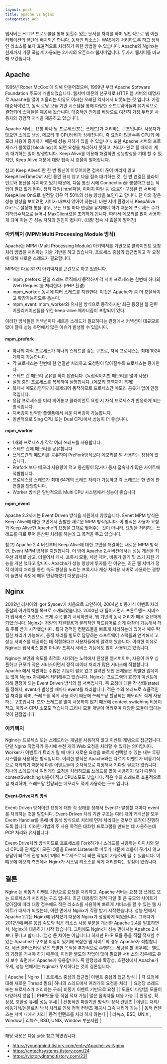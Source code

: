 ```yaml
---
layout: post
title: Apache vs Nginx
categories: Web
---
```


웹서버는 HTTP 프로토콜을 통해 읽힐수 있는 문서를 처리를 하며 일반적으로 웹 어플리케이션의 앞단에 배치되곤 합니다. 동적인 리소스는 WAS에게 처리하도록 하고 정적인 리소스를 보다 효율적으로 처리하기 위한 방법일 수 있습니다. Apache와 Nginx는 현재까지 가장 폭넓게 사용되는 2가지의 오픈소스 웹서버입니다. 두가지 웹서버를 비교해 보겠습니다.

## Apache

1995년 Rober McCool에 의해 만들어졌으며, 1999년 부터 Apache Software Foundation 주도에 개발되었습니다. 웹서버 데몬의 선구자로 HTTP 웹 서버의 대명사로 Apache를 많이 떠올리는 이유도 이러한 오래된 역사에서 비롯되는 것 입니다. 가장 대중적이었고, 동적 로딩 모듈 기반 시스템을 통해 다양한 소프트웨어들과 유기적으로 결합되어 스택들을 제공해 왔습니다. 대중적인 인기를 바탕으로 여전히 가장 두터운 사용자와 경험적 지식을 제공하고 있습니다.


Apache 서버는 요청 하나 당 프로세스(또는 쓰레드)가 처리하는 구조입니다. 사용자가 많으면 스레드 생성, 메모리 및 CPU낭비가 심해집니다. 즉 요청이 많을수록 CPU와 메모리 사용이 증가하기 때문에 성능 저하가 있을 수 있습니다. 또한 Apache 서버의 프로세스가 블록킹( blocking )이 되면 요청을 처리하지 못하고, 처리가 완료 될 때까지 계속 대기하는 일이 발생합니다. Keep Alive를 이용해 해결하면 성능향상을 기대 할 수 있지만, Keep Alive 때문에 대량 접속 시 효율이 떨어집니다. 

참고) Keep Alive이란 한 번 통신이 이루어지면 접속이 끊어 버리지 않고 KeepAliveTimeOut 시간 동안 끊지 않고 다음 접속 대기하는 것. 한 번 연결된 클라이언트와 통신을 유지하고 있기 때문에, 다음 통신 시에 Connection을 생성하고 끊는 작업이 필요 없게 된다. 정적 자원( html파일, 이미지 파일 등 )으로만 구성된 웹 서버에 KeepAlive On으로 설정할 경우 약 50%의 성능 향상을 보인다고 합니다. 단 이와 같은 성능 향상을 보이려면 서버가 바쁘지 않아야 하는데, 바쁜 서버 환경에서 KeepAlive On으로 설정해 놓을 경우, 모든 요청 마다 연결을 유지해야 하기 때문에 프로세스 수가 기하급수적으로 늘어나 MaxClient값을 초과하게 됩니다. 따라서 메모리를 많이 사용하게 되며 이는 곧 성능 저하의 원인이 됩니다. (대량 접속 시 효율이 떨어짐)


### 아키텍처 (MPM:Multi Processing Module 방식)
Apache는 MPM (Multi Processing Module) 아키텍쳐를 기반으로 클라이언트 요청 처리 방법을 처리하는 기술 기반을 하고 있습니다. 프로세스 중심의 접근법이고 각 요청에 대해 새로운 스레드가 필요합니다.

MPM은 다음 3가지 아키텍쳐를 근간으로 하고 있습니다. 
- mpm_prefork: 단일 스레드 로직에서 동작하며 각 서버 프로세스는 한번에 하나의 Web Request를 처리한다. (PHP 환경)
- mpm_worker: 동시에 여러 스레드를 지원한다. 이것은 Apache가 좀 더 효율적이고 확장가능하도록 돕는다.
- mpm_event: mpm_worker와 유사한 방식으로 동작하지만 최근 등장한 웹 관련 어플리케이션들을 위한 keep-alive 메카니즘이 포함되어 있다.

이러한 방식들은 커넥션마다 새로운 스레드가 필요하다는 관점에서 커넥션이 대규모로 많아 질때 성능 측면에서 많은 이슈가 발생할 수 있습니다.

#### mpm_prefork
- 하나의 자식 프로세스가 하나의 스레드를 갖는 구조로, 자식 프로세스는 최대 1024개까지 가능합니다.
- 각 프로세스는 한번에 한 연결만 처리하고 요청량이 많아질수록 프로세스는 증가한다.
- 스레드 간 메모리 공유를 하지 않습니다. (독립적이지만 메모리를 많이 사용)
- 실행 중인 프로세스를 복제하여 실행합니다. (메모리 영역까지 복제)
- 복제시 메모리영역까지 복제되어 동작하므로 프로세스간 메모리 공유가 없어 안정적입니다.
- 응답 프로세스를 미리 띄어놓고 클라이언트 요청 시 자식 프로세스가 반응하게 되는 방식입니다.
- 디버깅이 빈약한 플랫폼에서 쉬운 디버깅이 가능합니다.
- 일반적으로 Sing CPU 또는 Dual CPU에서 성능이 더 좋습니다.

#### mpm_worker
- 1개의 프로세스가 각각 여러 쓰레드를 사용합니다.
- 스레드 간에 메모리를 공유합니다.
- 쓰레드간의 메모리를 공유하며 PreFork방식보다 메모리를 덜 사용하는 장점이 있습니다.
- Prefork 보다 메모리 사용량이 적고 통신량이 많거나 동시 접속자가 많은 사이트에 적합합니다.
- 프로세스당 스레드가 최대 64개의 스레드 처리가 가능하고 각 스레드는 한 번에 한 연결을 담당합니다.
- Worker 방식은 일반적으로 Multi CPU 시스템에서 성능이 좋습니다.

#### mpm_event
Apache 2.2까지는 Event Driven 방식을 지원하지 않았습니다. Evnet MPM 방식은 Keep Alive에 대한 고민에서 출발한 새로운 MPM 방식입니다. 이 방식은 사용자 요청과 Keep Alive한 Apache의 요청을 그대로 맺어주는 것이 아니라, 요청을 처리하는 쓰레드를 따로 두어 분산된 처리를 하는데 그 목적을 두고 있습니다.


참고) Apache 2.4 버전부터 Keep Alive에 대한 고민을 해결하는 새로운 MPM 방식인, Event MPM 방식을 지원합니다. 이 밖에 Apache 2.4 버전에서는 성능 개선을 최우선 과제로 삼고, 더불어서 캐시, 프록시 모듈, 세션 제어, 비동기 읽기 및 쓰기 지원 기능을 개선 했다고 합니다. Apache가 성능 향상에 투자를 한 이유는, 최근 웹 서버가 정적 데이터 처리를 통한 속도 향상을 노리는 프록시나 캐싱 처리용 서버로 사용하는 경향이 늘면서 속도에 매우 민감해졌기 때문입니다.


## Nginx

2002년 러시아의 lgor Sysoev가 처음으로 고안하여, 2004년 비동기식 이벤트 처리 중심의 아키텍쳐를 목표로 소개되었습니다. 2000년 대 들어서면서 프론트엔드 서비스가 웹서비스 기반으로 크게 주목 받기 시작하면서, 웹 기반의 동시 처리가 매우 중요하게 되었습니다. Nginx는 경량의 자원활용과 물리적인 하드웨어로 쉽게 확장이 가능해서 더욱 주목 받기 시작했습니다. 특히 정적인 컨텐츠들을 빠르게 처리하는데 있어서 매우 탁월한 처리가 가능해서, 동적 처리를 별도로 담당하는 소프트웨어 스택들과 연계해서 고성능 서비스를 제공하는 데 적합하다고 사용자들에게 알려져 왔습니다. 이러한 이유로 Nginx는 웹서비스 뿐만 아니라 프록시 서비스 기능에도 많이 사용되고 있습니다.

Nginx는 보안과 속도를 최적화 시키려는 노력에서 탄생한 웹서버이며, 사용이 매우 심플하고 규모가 작은 서비스이면서 정적 데이터 처리가 많은 서비스에 적합합니다. Apache 에서 지원하는 수많은 기능이 필요 없고 알려진 보안 문제들은 특별한 업데이트 없이 Nginx 자체에서 처리해주고 있습니다. Nginx는 프로그램의 흐름이 이벤트에 의해 결정이 되는 Event Driven 방식의 웹 서버입니다. 즉 요청에 대한 각 상태(state)를 정해서, event가 발생할 때마다 event를 처리합니다. 적은 수의 쓰레드로 효율적인 일 처리를 하며, 쓰레드를 적게 사용 하기 때문에 쓰레드당 할당되는 메모리도 적게 사용하는 구조입니다. 또한 쓰레드를 많이 사용하지 않기 때문에 context switching 비용이 적고, 따라서 CPU 소모도 적습니다.그러나 모듈 개발이 어려우며 다양한 모듈이 없다는 것이 단점입니다.

### 아키텍처
Nginx는 프로세스 또는 스레드라는 개념을 사용하지 않고 이벤트 개념으로 접근합니다. 단일 Nginx 작업자가 동시에 수천 개의 Web 요청을 처리할 수 있다는 의미입니다. Worker가 이벤트가 트리거 될 때 마다 새로운 요청을 빠르게 선택할 수 있는 내부 루핑 시스템을 사용하는 방식입니다. 이러한 방식은 Apache와는 다르게 이벤트가 비동기식으로 처리되기 때문에 다른 이벤트들이 순차적으로 지정해서 기다릴 필요가 없습니다. 하나의 스레드에서 여러개의 요청을 처리하므로 쓰레드를 많이 사용하지 않기 때문에 contextSwitching 비용이 적고 CPU소모도 낮습니다. 적은 수의 스레드로 효율적으로 일 처리하며, 스레드당 할당되는 메모리도 적게 사용하는 구조 입니다. 



#### Event-Drive처리 방식
Event-Driven 방식이란 요청에 대한 각 상태를 정해서 Event가 발생할 때마다 event를 처리하는 것을 말합니다. Event-Driven 처리 기반 구조는 여러 개의 커넥션을 모두 Event-Handler를 통해 비 동식 방식으로 처리해 먼저 처리되는 것부터 로직이 진행하도록 합니다. 이러한 기법의 주 사용 목적은 대화형 프로그램을 만드는 데 사용하는데 PCP 처리와 유사합니다.

Event-Drive처리 방식이므로 프로세스를 Fork하거나 스레드를 사용하는 아파치와 달리 CPU와 관계없이 모든 IO들을 Event Listener로 미루기 때문에 흐름이 끊기지 않고 응답이 빠르게 진행 되어 1개의 프로세스로 더 빠른 작업이 가능하게 될 수 있습니다. 이떄문에 메모리 측면에서 Nginx가 시스템 리소스를 적게 처리한다는 장점이 있습니다.




## 결론

Nginx 는 비동기 이벤트 기반으로 요청을 처리하고, Apache 서버는 요청 당 쓰레드 또는 프로세스가 처리하는 구조 입니다. 최근 대용량의 정적 파일 및 큰 규모의 사이트가 많아짐에 따라 대량 접속에도 적은 리소스를 사용하며 빠르게 서비스를 할 수 있는 웹 사이트가 대세가 되었는데, 이런 면에서 Nginx가 각광 받기 시작했습니다. 성능 면에서 Apache 2.2는 Nginx에 뒤쳐졌기 때문에 Nginx가 성장하게 되었습니다. 그러다가 2012년에 빠른 응답 속도와 적은 리소스 사용 부분을 개선한 Apache 2.4를 발표하면서, Nginx에 대응하기 시작 했습니다. 그럼에도 Nginx가 성능 면에서는 Apahce 2.4 보다 좋다고 합니다. (엄청 큰 차이는 아닙니다.) 하지만 PHP 모듈 등을 직접 적재할 수 있는 Apache가 구조상 이점이 있기에 복잡한 웹 사이트의 경우 Apache가 적합합니다. 세션 클러스터링 같은 특별한 목적을 추가적으로 수행하는 세팅을 할 경우에는 별도의 과정을 거쳐야 하기 때문에, 이러한 별도의 작업이 많이 필요한 서비스의 경우에도 유지 보수 측면에서 Apache가 유용합니다. 즉 안정성과 확장성, 호환성에서 Apache가 우세, 성능 면에서는 Nginx가 우세하다는 것이 결론입니다.

| Apache | Nginx |
| 프로세스 중심의 접근법| 이벤트 중심의 접근 방식 |
| 각 요청에 대해 새로운 Thread 필요| 하나의 스레드에서 여러개의 요청을 처리 |
| 요청당 쓰레드 또는 프로세스가 처리하는 구조| 비동기 이벤트 기반으로 요청 |
| 모듈이 다양함| 모듈이 다양하지 않음 |
| PHP모듈 등 직접 적재 가능| 많은 접속자들 대응 가능 |
| 안정성, 확장성, 호환성 유세| 성능 우세 |
| 전통적인 파일기반 방식의 정적 컨텐츠 | 이벤트 처리/비동기식/논블로킹 방식 처리로 인해 정적 컨텐츠 제공시 고속 처리가 가능 |
| 동적 컨텐츠는 서버 내에서 처리 |  동적 컨텐츠를 처리 하지 않는다 | 
| 리눅스, BSD, UNIX , Window | 리눅스, BSD, UNIX, Window 부분지원 |


---

해당 내용은 다음 글을 참고 하였습니다.

- https://youngmind.tistory.com/entry/Apache-vs-Nginx
- https://cntechsystems.tistory.com/24
- https://victorydntmd.tistory.com/231